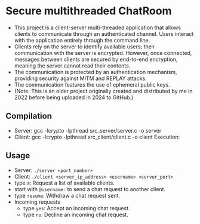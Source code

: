 # Secure multithreaded ChatRoom
- This project is a client-server multi-threaded application that allows clients to communicate through an authenticated channel. Users interact with the application entirely through the command line.
- Clients rely on the server to identify available users; their communication with the server is encrypted. However, once connected, messages between clients are secured by end-to-end encryption, meaning the server cannot read their contents. 
- The communication is protected by an authentication mechanism, providing security against MITM and REPLAY attacks. 
- The communication features the use of ephemeral public keys.
- (Note: This is an older project originally created and distributed by me in 2022 before being uploaded in 2024 to GitHub.)

## Compilation
- Server: gcc -lcrypto -lpthread src_server/server.c -o server
- Client: gcc -lcrypto -lpthread src_client/client.c -o client
 Execution:

## Usage
- Server: `./server <port_number>`
- Client: `./client <server_ip_address> <username> <server_port>`
- type `a`: Request a list of available clients.
- start with `@username:` to send a chat request to another client.
- type `resume`: Withdraw a chat request sent.
- Incoming requests
	- type `yes`: Accept an incoming chat request.
	- type `no`: Decline an incoming chat request.


 
